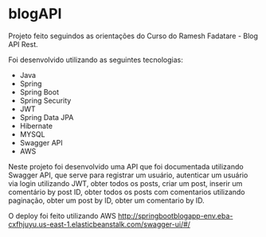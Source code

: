 # blogAPI

Projeto feito seguindos as orientações do Curso do Ramesh Fadatare - Blog API Rest.

Foi desenvolvido utilizando as seguintes tecnologias:

- Java
- Spring
- Spring Boot
- Spring Security
- JWT
- Spring Data JPA
- Hibernate
- MYSQL
- Swagger API
- AWS

Neste projeto foi desenvolvido uma API que foi documentada utilizando Swagger API, que serve para registrar um usuário, autenticar um usuário via login utilizando JWT,
obter todos os posts, criar um post, inserir um comentário by post ID, obter todos os posts com comentarios utilizando paginação, obter um post by ID, obter um 
comentario by ID.

O deploy foi feito utilizando AWS
http://springbootblogapp-env.eba-cxfhjuyu.us-east-1.elasticbeanstalk.com/swagger-ui/#/
